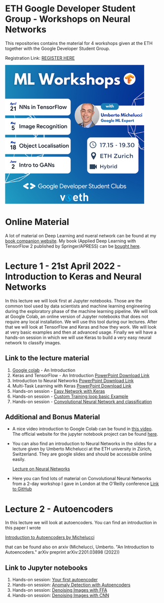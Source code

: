 # ETH Google Developer Student Group - Workshops on Neural Networks
This repositories contains the material for 4 workshops given at the ETH together with the Google Developer Student Group.

Registration Link: [REGISTER HERE](https://gdsc.community.dev/events/details/developer-student-clubs-eth-zurich-presents-ml-workshop-neural-networks-in-tensorflow-with-google-developer-expert/)

<img src="https://github.com/toelt-llc/ETH-ZURICH-GDSC-WORKSHOPS-2022/blob/main/ML%20Workshops.png" data-canonical-src="https://github.com/toelt-llc/ETH-ZURICH-GDSC-WORKSHOPS-2022/blob/main/ML%20Workshops.png" width="450" />



# Online Material

A lot of material on Deep Learning and nueral network can be found at my [book companion website](https://adl.toelt.ai). My book (Applied Deep Learning with TensorFlow 2 published by Springer/APRESS) can be [bought here](https://link.springer.com/book/10.1007/978-1-4842-8020-1).



# Lecture 1 - 21st April 2022 - Introduction to Keras and Neural Networks

In this lecture we will look first at  Jupyter notebooks. Those are the common tool used by data scientists and machine learning engineering during the exploratory phase of the machine learning pipeline. We will look at Google Colab, an online version of Jupyter notebooks that does not require any local installation. We will use this tool during our lectures. After that we will look at TensorFlow and Keras and how they work. We will look at very basic examples and then at advanced usage. Finally we will have a hands-on session in which we will use Keras to build a very easy neural network to classify images.

## Link to the lecture material

1. [Google colab](https://colab.research.google.com/notebooks/welcome.ipynb#recent=true) - An Introduction
2. Keras and TensorFlow - An Introduction [PowerPoint Download Link](https://github.com/toelt-llc/SUPSI-Lectures-2022/blob/main/1%20-%20Keras%20and%20TF/Quick%20Keras%20Overview.pptx)
3. Introduction to Neural Networks [PowerPoint Download Link](https://github.com/toelt-llc/ETH-ZURICH-GDSC-WORKSHOPS-2022/blob/main/1%20-%20Keras%20and%20TF/Introduction%20to%20Neural%20Networks.pptx)
4. Multi-Task Learning with Keras [PowerPoint Download Link](https://github.com/toelt-llc/ETH-ZURICH-GDSC-WORKSHOPS-2022/blob/main/1%20-%20Keras%20and%20TF/multi-task-learning.pptx)
5. Hands-on session - [Easy Network with Keras](https://colab.research.google.com/github/toelt-llc/SUPSI-Lectures-2022/blob/main/1%20-%20Keras%20and%20TF/code/Easy_Network_with_Keras.ipynb)
6. Hands-on session - [Custom Training loop basic Example](http://adl.toelt.ai/Optimizers/Custom_Training_Loop.html)
7. Hands-on session - [Convolutional Neural Network and classification](http://adl.toelt.ai/CNN/Multiclass_classification_with_convolutional_neural_networks.html)

## Additional and Bonus Material

- A nice video introduction to Google Colab can be found in [this video](https://www.youtube.com/watch?v=HW29067qVWk&t=212s). The official website for the jupyter notebook project can be found [here](https://jupyter.org). 

- You can also find an introduction to Neural Networks in the slides for a lecture given by Umberto Michelucci at the ETH university in Zürich, Switzerland. They are google slides and should be accessible online easily.

  [Lecture on Neural Networks](https://docs.google.com/presentation/d/1SbPDwVeBwG4FoV1ySLGyc6C2C8r0vcKgEF4v8IvaSlE/edit?usp=sharing)
  
- Here you can find lots of material on Convolutional Neural Networks from a 2-day workshop I gave in London at the O'Reilly conference [Link to GitHub](https://github.com/toelt-llc/oreilly-london-ai)

# Lecture 2 - Autoencoders

In this lecture we will look at autoencoders. You can find an introduction in this paper I wrote

[Introduction to Autoencoders by Michelucci](https://github.com/toelt-llc/ETH-ZURICH-GDSC-WORKSHOPS-2022/blob/main/2%20-%20Autoencoders/An%20Introduction%20to%20Autoencoders.pdf)

that can be found also on arxiv (Michelucci, Umberto. "An Introduction to Autoencoders." arXiv preprint arXiv:2201.03898 (2022))

## Link to Jupyter notebooks

1. Hands-on session: [Your first autoencoder](http://adl.toelt.ai/Autoencoders/Your_first_autoencoder_with_Keras.html)
2. Hands-on session: [Anomaly Detection with Autoencoders](http://adl.toelt.ai/Autoencoders/Anomaly_detection_with_autoencoders.html)
3. Hands-on session: [Denoising Images with FFA](http://adl.toelt.ai/Autoencoders/Denoising_autoencoders_with_FFNN.html)
4. Hands-on session: [Denoising Images with CNN](http://adl.toelt.ai/Autoencoders/Denoising_autoencoders_with_CNN.html)
